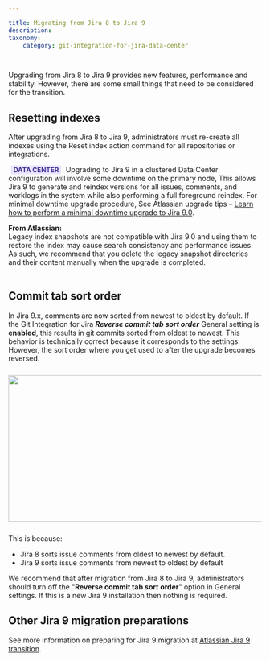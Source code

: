 ```yaml
---

title: Migrating from Jira 8 to Jira 9
description:
taxonomy:
    category: git-integration-for-jira-data-center

---
```


Upgrading from Jira 8 to Jira 9 provides new features, performance and stability. However, there are some small things that need to be considered for the transition.

## Resetting indexes

After upgrading from Jira 8 to Jira 9, administrators must re-create all indexes using the Reset index action command for all repositories or integrations.

<b style='background-color:#EAE5FE; padding:1px 5px; color:#412C92; border-radius:3px; margin: 0 5px; font-size: small'>DATA CENTER</b> Upgrading to Jira 9 in a clustered Data Center configuration will involve some downtime on the primary node, This allows Jira 9 to generate and reindex versions for all issues, comments, and worklogs in the system while also performing a full foreground reindex. For minimal downtime upgrade procedure, See Atlassian upgrade tips – [Learn how to perform a minimal downtime upgrade to Jira 9.0](https://confluence.atlassian.com/jirakb/jira-8-to-jira-9-minimal-downtime-upgrade-1115137250.html).

<div class="bbb-callout bbb--alert">
    <div class="irow">
    <div class="ilogobox">
        <span class="logoimg"></span>
    </div>
    <div class="imsgbox">
        <b>From Atlassian:</b><br>
        Legacy index snapshots are not compatible with Jira 9.0 and using them to restore the index may cause search consistency and performance issues. As such, we recommend that you delete the legacy snapshot directories and their content manually when the upgrade is completed.
    </div>
    </div>
</div>
<br>

## Commit tab sort order

In Jira 9.x, comments are now sorted from newest to oldest by default. If the Git Integration for Jira _**Reverse commit tab sort order**_ General setting is **enabled**, this results in git commits sorted from oldest to newest. This behavior is technically correct because it corresponds to the settings. However, the sort order where you get used to after the upgrade becomes reversed.

<img src='/wp-content/uploads/gij-gitserver-general-settings-reverse-commit-order-c.png' height=291 width=677 style='display:block;margin:25px auto;max-width:100%' />

This is because:

*   Jira 8 sorts issue comments from oldest to newest by default.
*   Jira 9 sorts issue comments from newest to oldest by default

We recommend that after migration from Jira 8 to Jira 9, administrators should turn off the "**Reverse commit tab sort order**" option in General settings. If this is a new Jira 9 installation then nothing is required.

## Other Jira 9 migration preparations

See more information on preparing for Jira 9 migration at [Atlassian Jira 9 transition](https://confluence.atlassian.com/jiracore/preparing-for-jira-9-0-1115661092.html).

